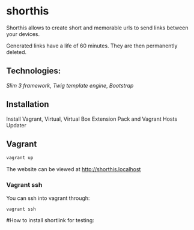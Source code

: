 # shorthis
Shorthis allows to create short and memorable urls to send links between your devices.

Generated links have a life of 60 minutes. They are then permanently deleted.

## Technologies:
_Slim 3 framework_,
_Twig template engine_,
_Bootstrap_

## Installation
Install Vagrant, Virtual, Virtual Box Extension Pack and Vagrant Hosts Updater

## Vagrant
```bash
vagrant up
```

The website can be viewed at http://shorthis.localhost

### Vagrant ssh
You can ssh into vagrant through:

```bash
vagrant ssh
```

#How to install shortlink for testing:
